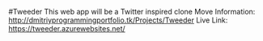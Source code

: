 #Tweeder
This web app will be a Twitter inspired clone
Move Information: http://dmitriyprogrammingportfolio.tk/Projects/Tweeder
Live Link: https://tweeder.azurewebsites.net/
 